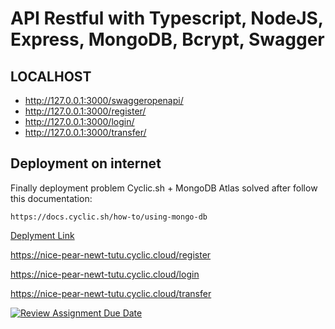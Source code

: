 # API Restful with Typescript, NodeJS, Express, MongoDB, Bcrypt, Swagger
## LOCALHOST
- http://127.0.0.1:3000/swaggeropenapi/
- http://127.0.0.1:3000/register/
- http://127.0.0.1:3000/login/
- http://127.0.0.1:3000/transfer/
## Deployment on internet
Finally deployment problem Cyclic.sh + MongoDB Atlas solved after follow this documentation:

`
https://docs.cyclic.sh/how-to/using-mongo-db
`

[Deplyment Link](https://nice-pear-newt-tutu.cyclic.cloud/swaggeropenapi)

https://nice-pear-newt-tutu.cyclic.cloud/register

https://nice-pear-newt-tutu.cyclic.cloud/login

https://nice-pear-newt-tutu.cyclic.cloud/transfer

[![Review Assignment Due Date](https://classroom.github.com/assets/deadline-readme-button-24ddc0f5d75046c5622901739e7c5dd533143b0c8e959d652212380cedb1ea36.svg)](https://classroom.github.com/a/sRKW9Tsr)
